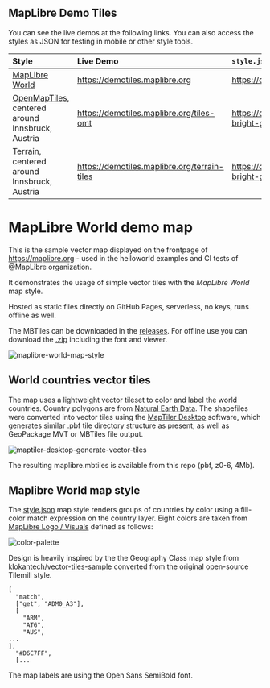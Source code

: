 ## MapLibre Demo Tiles

You can see the live demos at the following links. You can also access the styles as JSON for testing in mobile or other style tools.

| Style | Live Demo | `style.json`
| :--- | :--- | :---
| [MapLibre World](#maplibre-world-demo-map) | https://demotiles.maplibre.org | https://demotiles.maplibre.org/style.json
| [OpenMapTiles](tiles-omt),</br>centered around Innsbruck, Austria | https://demotiles.maplibre.org/tiles-omt | https://demotiles.maplibre.org/styles/osm-bright-gl-style/style.json
| [Terrain](terrain-tiles),</br>centered around Innsbruck, Austria | https://demotiles.maplibre.org/terrain-tiles | https://demotiles.maplibre.org/styles/osm-bright-gl-terrain/style.json

# MapLibre World demo map

This is the sample vector map displayed on the frontpage of https://maplibre.org - used in the helloworld examples and CI tests of @MapLibre organization.

It demonstrates the usage of simple vector tiles with the *MapLibre World* map style.

Hosted as static files directly on GitHub Pages, serverless, no keys, runs offline as well.

The MBTiles can be downloaded in the [releases](https://github.com/maplibre/demotiles/releases).
For offline use you can download the [.zip](https://github.com/maplibre/demotiles/archive/refs/heads/gh-pages.zip) including the font and viewer.

![maplibre-world-map-style](https://user-images.githubusercontent.com/59284/118267966-117aa100-b4bd-11eb-8824-430cbe674191.png)

## World countries vector tiles

The map uses a lightweight vector tileset to color and label the world countries. Country polygons are from [Natural Earth Data](https://www.naturalearthdata.com/).
The shapefiles were converted into vector tiles using the [MapTiler Desktop](https://www.maptiler.com/) software, which generates similar .pbf tile directory structure as present, as well as GeoPackage MVT or MBTiles file output.

![maptiler-desktop-generate-vector-tiles](https://user-images.githubusercontent.com/59284/118269170-ac27af80-b4be-11eb-93c9-188c578b914e.gif)

The resulting maplibre.mbtiles is available from this repo (pbf, z0-6, 4Mb).

## Maplibre World map style

The [style.json](style.json) map style renders groups of countries by color using a fill-color match expression on the country layer. Eight colors are taken from [MapLibre Logo / Visuals](https://www.figma.com/file/hVmulAVC8dMwYS14ovGd3w/MapLibre-Logo-%2F-Visuals) defined as follows:

![color-palette](https://user-images.githubusercontent.com/59284/118269371-f3ae3b80-b4be-11eb-8309-1129c1161e30.png)

Design is heavily inspired by the the Geography Class map style from [klokantech/vector-tiles-sample](https://github.com/klokantech/vector-tiles-sample) converted from the original open-source Tilemill style.

```
[
  "match",
  ["get", "ADM0_A3"],
  [
    "ARM",
    "ATG",
    "AUS",
...
],
  "#D6C7FF",
  [...
```

The map labels are using the Open Sans SemiBold font.
